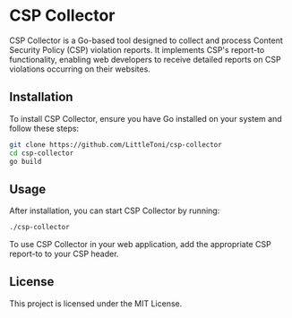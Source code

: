 # CSP Collector

CSP Collector is a Go-based tool designed to collect and process Content Security Policy (CSP) violation reports. It implements CSP's report-to functionality, enabling web developers to receive detailed reports on CSP violations occurring on their websites.

## Installation

To install CSP Collector, ensure you have Go installed on your system and follow these steps:

```sh
git clone https://github.com/LittleToni/csp-collector
cd csp-collector
go build
```

## Usage

After installation, you can start CSP Collector by running:

```sh
./csp-collector
```

To use CSP Collector in your web application, add the appropriate CSP report-to to your CSP header.

## License

This project is licensed under the MIT License.
